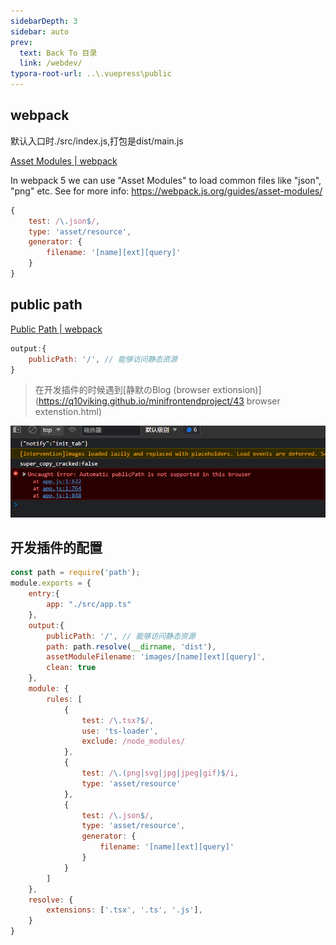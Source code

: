```yaml
---
sidebarDepth: 3
sidebar: auto
prev:
  text: Back To 目录
  link: /webdev/
typora-root-url: ..\.vuepress\public
---
```




## webpack

默认入口时./src/index.js,打包是dist/main.js



[Asset Modules | webpack](https://webpack.js.org/guides/asset-modules/)

In webpack 5 we can use "Asset Modules" to load common files like "json", "png" etc. See for more info: https://webpack.js.org/guides/asset-modules/

```js
{
    test: /\.json$/,
    type: 'asset/resource',
    generator: {
        filename: '[name][ext][query]'
    }
}
```



## public path

[Public Path | webpack](https://webpack.js.org/guides/public-path/#root)

```js
output:{
    publicPath: '/', // 能够访问静态资源
}
```

> 在开发插件的时候遇到[静默のBlog (browser extionsion)](https://q10viking.github.io/minifrontendproject/43 browser extenstion.html)

![image-20220925200114394](/images/webdev/image-20220925200114394.png)



## 开发插件的配置

```js
const path = require('path');
module.exports = {
    entry:{
        app: "./src/app.ts"
    },
    output:{
        publicPath: '/', // 能够访问静态资源
        path: path.resolve(__dirname, 'dist'),
        assetModuleFilename: 'images/[name][ext][query]',
        clean: true
    },
    module: {
        rules: [
            {
                test: /\.tsx?$/,
                use: 'ts-loader',
                exclude: /node_modules/
            },
            {
                test: /\.(png|svg|jpg|jpeg|gif)$/i,
                type: 'asset/resource'
            },
            {
                test: /\.json$/,
                type: 'asset/resource',
                generator: {
                    filename: '[name][ext][query]'
                }
            }
        ]
    },
    resolve: {
        extensions: ['.tsx', '.ts', '.js'],
    }
}
```

